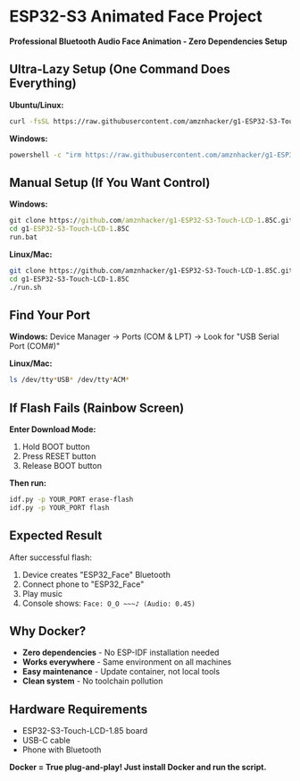 # ESP32-S3 Animated Face Project

**Professional Bluetooth Audio Face Animation - Zero Dependencies Setup**

## Ultra-Lazy Setup (One Command Does Everything)

**Ubuntu/Linux:**
```bash
curl -fsSL https://raw.githubusercontent.com/amznhacker/g1-ESP32-S3-Touch-LCD-1.85C/main/install.sh | bash
```

**Windows:**
```cmd
powershell -c "irm https://raw.githubusercontent.com/amznhacker/g1-ESP32-S3-Touch-LCD-1.85C/main/install.bat | iex"
```

## Manual Setup (If You Want Control)

**Windows:**
```cmd
git clone https://github.com/amznhacker/g1-ESP32-S3-Touch-LCD-1.85C.git
cd g1-ESP32-S3-Touch-LCD-1.85C
run.bat
```

**Linux/Mac:**
```bash
git clone https://github.com/amznhacker/g1-ESP32-S3-Touch-LCD-1.85C.git
cd g1-ESP32-S3-Touch-LCD-1.85C
./run.sh
```

## Find Your Port

**Windows:** Device Manager → Ports (COM & LPT) → Look for "USB Serial Port (COM#)"

**Linux/Mac:** 
```bash
ls /dev/tty*USB* /dev/tty*ACM*
```

## If Flash Fails (Rainbow Screen)

**Enter Download Mode:**
1. Hold BOOT button
2. Press RESET button
3. Release BOOT button

**Then run:**
```bash
idf.py -p YOUR_PORT erase-flash
idf.py -p YOUR_PORT flash
```

## Expected Result

After successful flash:
1. Device creates "ESP32_Face" Bluetooth
2. Connect phone to "ESP32_Face"
3. Play music
4. Console shows: `Face: O_O ~~~♪ (Audio: 0.45)`

## Why Docker?
- **Zero dependencies** - No ESP-IDF installation needed
- **Works everywhere** - Same environment on all machines
- **Easy maintenance** - Update container, not local tools
- **Clean system** - No toolchain pollution

## Hardware Requirements

- ESP32-S3-Touch-LCD-1.85 board
- USB-C cable
- Phone with Bluetooth

**Docker = True plug-and-play! Just install Docker and run the script.**